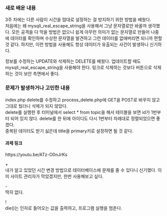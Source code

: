 <h3>새로 배운 내용</h3>
<p>
3주 차에는 다른 사람이 시간을 맘대로 설정하는 걸 방지하기 위한 방법을 배웠다. <br>
처음에는 왜 mysqli_real_escape_string을 사용해서 그냥 문자열로만 바꿀까 생각했다. 모든 공격을 다 막을 방법은 없으니 쉽게 아무런 의미가 없는 문자열로 만들어 나중에 데이터를 확인하며 수상한 문자열을 발견하고 그런 데이터를 없애버리면 되니까 편할 것 같다. 하지만, 이런 방법을 사용해도 항상 데이터가 유출되는 사건이 발생하니 신기하다. <br>
</p>
<p>
정보를 수정하는 UPDATE와 삭제하는 DELETE를 배웠다.
업데이트할 때도 mysqli_real_escape_string을 사용해야 한다.
링크로 삭제하는 것보다 버튼으로 삭제하는 것이 보안 측면에서 좋다.
</p>

<p>
<h3>문제가 발생하거나 고민한 내용</h3>
index.php delete를 수정하고 process_delete.php에 GET을 POST로 바꾸지 않고 그대로 뒀더니 삭제가 되지 않았다. <br>
delete를 실행한 후 터미널에서 select * from topic을 해서 테이블을 보면 id가 1번부터 되어 있지 않다. delete를 한 뒤에 아이디도 다시 1번부터 차례대로 정렬되었으면 좋겠다. <br>
중복된 데이터도 받기 싫은데 title을 primary키로 설정하면 될 것 같다.
</p>

<p>
<h4>과제 링크</h4>
https://youtu.be/ATz-O0nJrKs
</p>

<p>
+ <br>
내가 알고 있었던 시간 변경 방법으로 데이터베이스에 문제를 줄 수 있다니 신기했다. 이미 사이트 관리자가 막았겠지만, 한번 사용해보고 싶다.

\- <br>
딱히 없다.

\! <br>
die()는 인자로 들어오는 값을 출력하고, 프로그램 실행을 멈춘다.

</p>
